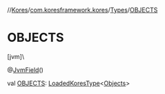 //[Kores](../../../index.md)/[com.koresframework.kores](../index.md)/[Types](index.md)/[OBJECTS](-o-b-j-e-c-t-s.md)

# OBJECTS

[jvm]\

@[JvmField](https://kotlinlang.org/api/latest/jvm/stdlib/kotlin.jvm/-jvm-field/index.html)()

val [OBJECTS](-o-b-j-e-c-t-s.md): [LoadedKoresType](../../com.koresframework.kores.type/-loaded-kores-type/index.md)<[Objects](https://docs.oracle.com/javase/8/docs/api/java/util/Objects.html)>
